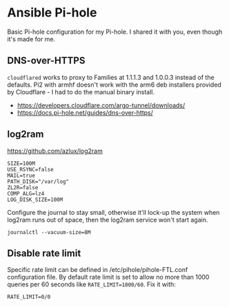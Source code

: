 # Ansible Pi-hole

Basic Pi-hole configuration for my Pi-hole. I shared it with you, even though it's made for me.

## DNS-over-HTTPS

`cloudflared` works to proxy to Families at 1.1.1.3 and 1.0.0.3 instead of the defaults. Pi2 with armhf doesn't work with the arm6 deb installers provided by Cloudflare - I had to do the manual binary install.

* https://developers.cloudflare.com/argo-tunnel/downloads/
* https://docs.pi-hole.net/guides/dns-over-https/

## log2ram

https://github.com/azlux/log2ram

```
SIZE=100M
USE_RSYNC=false
MAIL=true
PATH_DISK="/var/log"
ZL2R=false
COMP_ALG=lz4
LOG_DISK_SIZE=100M
```

Configure the journal to stay small, otherwise it'll lock-up the system when log2ram runs out of space, then the log2ram service won't start again.

```
journalctl --vacuum-size=8M
```
## Disable rate limit

Specific rate limit can be defined in /etc/pihole/pihole-FTL.conf configuration file. By default rate limit is set to allow no more than 1000 queries per 60 seconds like `RATE_LIMIT=1000/60`. Fix it with:

```
RATE_LIMIT=0/0
```
